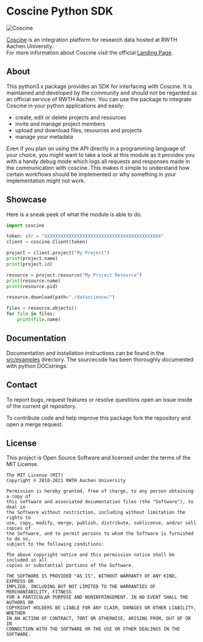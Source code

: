 # Coscine Python SDK

![Coscine](data/logo.png)

[Coscine](https://coscine.rwth-aachen.de/) is an integration platform for
research data hosted at RWTH Aachen University.  
For more information about Coscine visit the official [Landing Page](https://coscine.de/).

## About

This python3.x package provides an SDK for interfacing with Coscine. It is maintained and
developed by the community and should not be regarded as an official service of RWTH Aachen.
You can use the package to integrate Coscine in your python applications and easily:
- create, edit or delete projects and resources
- invite and manage project members
- upload and download files, resources and projects
- manage your metadata

Even if you plan on using the API directly in a programming language of your choice,
you might want to take a look at this module as it provides you with a handy
debug mode which logs all requests and responses made in the communication with coscine.
This makes it simple to understand how certain workflows should be implemented or why
something in your implementation might not work.

## Showcase

Here is a sneak peek of what the module is able to do.

```python
import coscine

token: str = "XXXXXXXXXXXXXXXXXXXXXXXXXXXXXXXXXXXXXXXXXXX"
client = coscine.Client(token)

project = client.project("My Project")
print(project.name)
print(project.id)

resource = project.resource("My Project Resource")
print(resource.name)
print(resource.pid)

resource.download(path="./datascience/")

files = resource.objects()
for file in files:
	print(file.name)
```

## Documentation

Documentation and installation instructions can be found in the 
[src/examples](./src/examples) directory. The sourcecode has been thoroughly documented
with python DOCstrings.

## Contact

To report bugs, request features or resolve questions open an issue inside
of the current git repository.

To contribute code and help improve this package fork the repository and
open a merge request.

## License

This project is Open Source Software and licensed
under the terms of the MIT License.
```
The MIT License (MIT)
Copyright © 2018-2021 RWTH Aachen University

Permission is hereby granted, free of charge, to any person obtaining a copy of
this software and associated documentation files (the "Software"), to deal in
the Software without restriction, including without limitation the rights to
use, copy, modify, merge, publish, distribute, sublicense, and/or sell copies of
the Software, and to permit persons to whom the Software is furnished to do so,
subject to the following conditions:

The above copyright notice and this permission notice shall be included in all
copies or substantial portions of the Software.

THE SOFTWARE IS PROVIDED "AS IS", WITHOUT WARRANTY OF ANY KIND, EXPRESS OR
IMPLIED, INCLUDING BUT NOT LIMITED TO THE WARRANTIES OF MERCHANTABILITY, FITNESS
FOR A PARTICULAR PURPOSE AND NONINFRINGEMENT. IN NO EVENT SHALL THE AUTHORS OR
COPYRIGHT HOLDERS BE LIABLE FOR ANY CLAIM, DAMAGES OR OTHER LIABILITY, WHETHER
IN AN ACTION OF CONTRACT, TORT OR OTHERWISE, ARISING FROM, OUT OF OR IN
CONNECTION WITH THE SOFTWARE OR THE USE OR OTHER DEALINGS IN THE SOFTWARE.
```